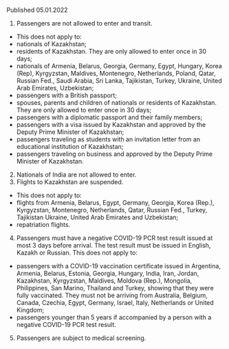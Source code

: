 Published 05.01.2022
1. Passengers are not allowed to enter and transit.
- This does not apply to:
- nationals of Kazakhstan;
- residents of Kazakhstan. They are only allowed to enter once in 30 days;
- nationals of Armenia, Belarus, Georgia, Germany, Egypt, Hungary, Korea (Rep), Kyrgyzstan, Maldives, Montenegro, Netherlands, Poland, Qatar, Russian Fed., Saudi Arabia, Sri Lanka, Tajikistan, Turkey, Ukraine, United Arab Emirates, Uzbekistan;
- passengers with a British passport;
- spouses, parents and children of nationals or residents of Kazakhstan. They are only allowed to enter once in 30 days;
- passengers with a diplomatic passport and their family members;
- passengers with a visa issued by Kazakhstan and approved by the Deputy Prime Minister of Kazakhstan;
- passengers traveling as students with an invitation letter from an educational institution of Kazakhstan;
- passengers traveling on business and approved by the Deputy Prime Minister of Kazakhstan.
2. Nationals of India are not allowed to enter.
3. Flights to Kazakhstan are suspended.
- This does not apply to:
- flights from Armenia, Belarus, Egypt, Germany, Georgia, Korea (Rep.), Kyrgyzstan, Montenegro, Netherlands, Qatar, Russian Fed., Turkey, Tajikistan Ukraine, United Arab Emirates and Uzbekistan;
- repatriation flights.
4. Passengers must have a negative COVID-19 PCR test result issued at most 3 days before arrival. The test result must be issued in English, Kazakh or Russian.
This does not apply to:
- passengers with a COVID-19 vaccination certificate issued in Argentina, Armenia, Belarus, Estonia, Georgia, Hungary, India, Iran, Jordan, Kazakhstan, Kyrgyzstan, Maldives, Moldova (Rep.), Mongolia, Philippines, San Marino, Thailand and Turkey, showing that they were fully vaccinated. They must not be arriving from Australia, Belgium, Canada, Czechia, Egypt, Germany, Israel, Italy, Netherlands or United Kingdom;
- passengers younger than 5 years if accompanied by a person with a negative COVID-19 PCR test result.
5. Passengers are subject to medical screening.